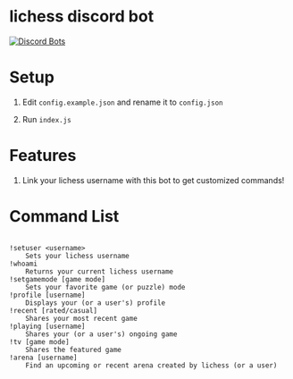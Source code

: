 # lichess discord bot
[![Discord Bots](https://discordbots.org/api/widget/status/490949867657494530.svg)](https://discordbots.org/bot/490949867657494530)

# Setup

1. Edit `config.example.json` and rename it to `config.json`

2. Run `index.js`

# Features

1. Link your lichess username with this bot to get customized commands!

# Command List
```

!setuser <username>
    Sets your lichess username
!whoami
    Returns your current lichess username
!setgamemode [game mode]
    Sets your favorite game (or puzzle) mode
!profile [username]
    Displays your (or a user's) profile
!recent [rated/casual]
    Shares your most recent game
!playing [username]
    Shares your (or a user's) ongoing game
!tv [game mode]
    Shares the featured game
!arena [username]
    Find an upcoming or recent arena created by lichess (or a user)

```
